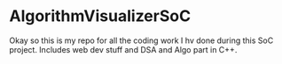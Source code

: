 # AlgorithmVisualizerSoC
Okay so this is my repo for all the coding work I hv done during this SoC project.
Includes web dev stuff and DSA and Algo part in C++.
